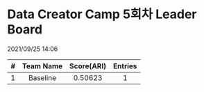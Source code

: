 # Data Creator Camp 5회차 Leader Board
2021/09/25 14:06

|#|Team Name|Score(ARI)|Entries|  
|:---:|:---:|:---:|:---:|  
|1|Baseline|0.50623|1|  
